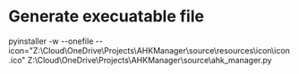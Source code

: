 # Generate execuatable file
pyinstaller -w --onefile --icon="Z:\Cloud\OneDrive\Projects\AHKManager\source\resources\icon\icon.ico" Z:\Cloud\OneDrive\Projects\AHKManager\source\ahk_manager.py